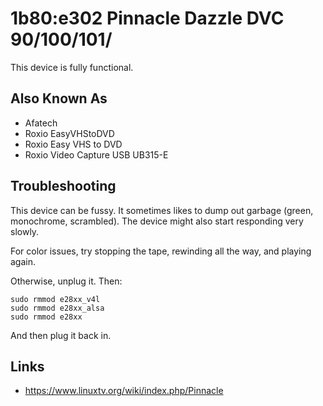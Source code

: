 # 1b80:e302 Pinnacle Dazzle DVC 90/100/101/

This device is fully functional.

## Also Known As
- Afatech
- Roxio EasyVHStoDVD
- Roxio Easy VHS to DVD
- Roxio Video Capture USB UB315-E

## Troubleshooting
This device can be fussy. It sometimes likes to dump out garbage (green, monochrome, scrambled).
The device might also start responding very slowly.

For color issues, try stopping the tape, rewinding all the way, and playing again.

Otherwise, unplug it. Then:

```
sudo rmmod e28xx_v4l
sudo rmmod e28xx_alsa
sudo rmmod e28xx
```

And then plug it back in.

## Links
- https://www.linuxtv.org/wiki/index.php/Pinnacle
